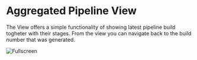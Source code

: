 # Aggregated Pipeline View

The View offers a simple functionality of showing latest pipeline build togheter with their stages. 
From the view you can navigate back to the build number that was generated.


![Fullscreen](./screenshots/AggregatedPipeline.png?raw=true&width=625x)
